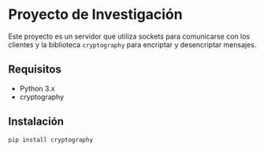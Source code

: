 # Proyecto de Investigación

Este proyecto es un servidor que utiliza sockets para comunicarse con los clientes y la biblioteca `cryptography` para encriptar y desencriptar mensajes.

## Requisitos

- Python 3.x
- cryptography

## Instalación

```bash
pip install cryptography